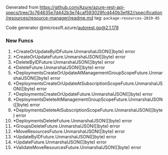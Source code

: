 Generated from https://github.com/Azure/azure-rest-api-specs/tree/3c764635e7d442b3e74caf593029fcd440b3ef82//specification/resources/resource-manager/readme.md tag: `package-resources-2019-05`

Code generator @microsoft.azure/autorest.go@2.1.178


### New Funcs

1. *CreateOrUpdateByIDFuture.UnmarshalJSON([]byte) error
1. *CreateOrUpdateFuture.UnmarshalJSON([]byte) error
1. *DeleteByIDFuture.UnmarshalJSON([]byte) error
1. *DeleteFuture.UnmarshalJSON([]byte) error
1. *DeploymentsCreateOrUpdateAtManagementGroupScopeFuture.UnmarshalJSON([]byte) error
1. *DeploymentsCreateOrUpdateAtSubscriptionScopeFuture.UnmarshalJSON([]byte) error
1. *DeploymentsCreateOrUpdateFuture.UnmarshalJSON([]byte) error
1. *DeploymentsDeleteAtManagementGroupScopeFuture.UnmarshalJSON([]byte) error
1. *DeploymentsDeleteAtSubscriptionScopeFuture.UnmarshalJSON([]byte) error
1. *DeploymentsDeleteFuture.UnmarshalJSON([]byte) error
1. *GroupsDeleteFuture.UnmarshalJSON([]byte) error
1. *MoveResourcesFuture.UnmarshalJSON([]byte) error
1. *UpdateByIDFuture.UnmarshalJSON([]byte) error
1. *UpdateFuture.UnmarshalJSON([]byte) error
1. *ValidateMoveResourcesFuture.UnmarshalJSON([]byte) error
